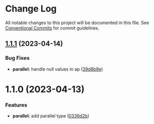 # Change Log

All notable changes to this project will be documented in this file.
See [Conventional Commits](https://conventionalcommits.org) for commit guidelines.

## [1.1.1](https://github.com/TheLudd/yafu-mono/compare/@yafu/parallel@1.1.0...@yafu/parallel@1.1.1) (2023-04-14)

### Bug Fixes

- **parallel:** handle null values in ap ([39d8b8e](https://github.com/TheLudd/yafu-mono/commit/39d8b8e289aba332197cb85cd10e17bfc9eabc1a))

# 1.1.0 (2023-04-13)

### Features

- **parallel:** add parallel type ([0336d2b](https://github.com/TheLudd/yafu-mono/commit/0336d2b6ad60a6c2948d88b8efdf412da3d3ee0f))
